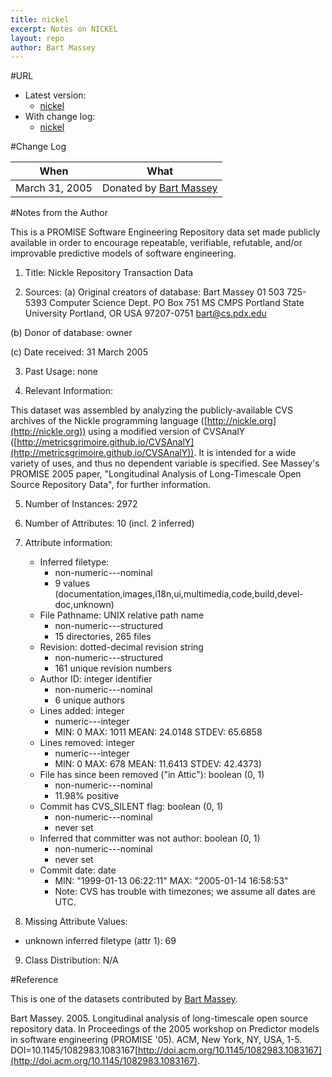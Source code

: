 ```yaml
---
title: nickel
excerpt: Notes on NICKEL
layout: repo
author: Bart Massey
---
```



#URL

  * Latest version: 
    * [nickel](https://terapromise.csc.ncsu.edu:8443/svn/repo/dump/nickel/)
  * With change log:
    * [nickel](https://terapromise.csc.ncsu.edu:8443/svn/repo/dump/nickel/)

#Change Log

When | What---- | ----
March 31, 2005  | Donated by [Bart Massey](/repo/people/data-donors/promise3.html)

#Notes from the Author

This is a PROMISE Software Engineering Repository data set made publicly
available in order to encourage repeatable, verifiable, refutable, and/or
improvable predictive models of software engineering.


1. Title: Nickle Repository Transaction Data

2. Sources:
  (a) Original creators of database:
  Bart Massey
  01 503 725-5393
  Computer Science Dept.
  PO Box 751  MS CMPS
  Portland State University
  Portland, OR USA  97207-0751
  bart@cs.pdx.edu

  (b) Donor of database: owner

  (c) Date received: 31 March 2005

3. Past Usage: none

4. Relevant Information:

This dataset was assembled by analyzing the publicly-available CVS archives of the Nickle programming language ([http://nickle.org](http://nickle.org)) using a modified version of CVSAnalY ([http://metricsgrimoire.github.io/CVSAnalY](http://metricsgrimoire.github.io/CVSAnalY)). It is intended for a wide variety of uses, and thus no dependent variable is specified.  See Massey's PROMISE 2005 paper, "Longitudinal Analysis of Long-Timescale Open Source Repository Data", for further information.

5. Number of Instances: 2972

6. Number of Attributes: 10 (incl. 2 inferred)

7. Attribute information:

   * Inferred filetype:
     * non-numeric---nominal
     * 9 values (documentation,images,i18n,ui,multimedia,code,build,devel-doc,unknown)
   * File Pathname: UNIX relative path name
     * non-numeric---structured
     * 15 directories, 265 files
   * Revision: dotted-decimal revision string
     * non-numeric---structured
     * 161 unique revision numbers
   * Author ID: integer identifier
     * non-numeric---nominal
     * 6 unique authors
   * Lines added: integer
     * numeric---integer
     * MIN: 0  MAX: 1011  MEAN: 24.0148  STDEV: 65.6858
   * Lines removed: integer
     * numeric---integer
     * MIN: 0  MAX: 678  MEAN: 11.6413  STDEV: 42.4373)
   * File has since been removed ("in Attic"): boolean (0, 1)
     * non-numeric---nominal
     * 11.98% positive
   * Commit has CVS_SILENT flag: boolean (0, 1)
     * non-numeric---nominal
     * never set
   * Inferred that committer was not author: boolean (0, 1)
     * non-numeric---nominal
     * never set
   * Commit date:  date
     * MIN: "1999-01-13 06:22:11"  MAX: "2005-01-14 16:58:53"
     * Note: CVS has trouble with timezones; we assume all dates are UTC.

8. Missing Attribute Values:

  * unknown inferred filetype (attr 1): 69

9. Class Distribution:  N/A

#Reference

This is one of the datasets contributed by [Bart Massey](/repo/people).

Bart Massey. 2005. Longitudinal analysis of long-timescale open source repository data. In Proceedings of the 2005 workshop on Predictor models in software engineering (PROMISE '05). ACM, New York, NY, USA, 1-5. DOI=10.1145/1082983.1083167[http://doi.acm.org/10.1145/1082983.1083167](http://doi.acm.org/10.1145/1082983.1083167).
